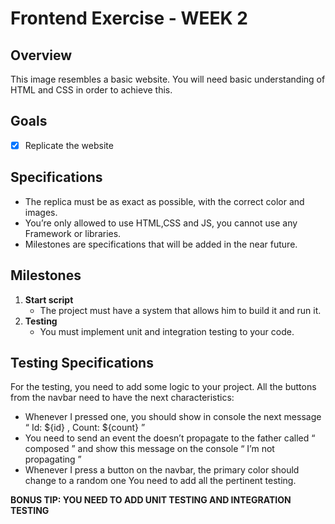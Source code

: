 
# Frontend Exercise - WEEK 2

## Overview
This image resembles a basic website. You will need basic understanding of HTML and CSS in order to achieve this.
## Goals

 - [x] Replicate the website 
## Specifications
- The replica must be as exact as possible, with the correct color and images.
- You’re only allowed to use HTML,CSS and JS, you cannot use any Framework or libraries.
- Milestones are specifications that will be added in the near future.
## Milestones
1. **Start script**
	- The project must have a system that allows him to build it and run it.
2. **Testing**
	- You must implement unit and integration testing to your code.

## Testing Specifications
For the testing, you need to add some logic to your project.
All the buttons from the navbar need to have the next characteristics:
- Whenever I pressed one, you should show in console the next message “ Id: ${id} , Count: ${count} ”
- You need to send an event the doesn’t propagate to the father called “ composed ” and show this message on the console “ I’m not propagating ”
- Whenever I press a button on the navbar, the primary color should change to a random one
You need to add all the pertinent testing.

**BONUS TIP: YOU NEED TO ADD UNIT TESTING AND INTEGRATION TESTING**
